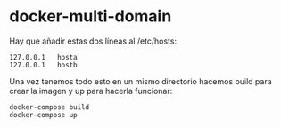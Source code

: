 # docker-multi-domain
Hay que añadir estas dos líneas al /etc/hosts:

```
127.0.0.1	hosta
127.0.0.1	hostb
```

Una vez tenemos todo esto en un mismo directorio hacemos build para crear la imagen y up para hacerla funcionar:

```
docker-compose build
docker-compose up
```
